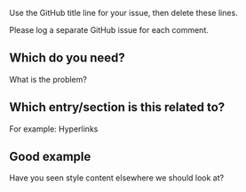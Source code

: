 Use the GitHub title line for your issue, then delete these lines.

Please log a separate GitHub issue for each comment.

## Which do you need?

What is the problem?

## Which entry/section is this related to?

For example: Hyperlinks

## Good example

Have you seen style content elsewhere we should look at?
